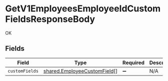 # GetV1EmployeesEmployeeIdCustomFieldsResponseBody

OK


## Fields

| Field                                                                      | Type                                                                       | Required                                                                   | Description                                                                |
| -------------------------------------------------------------------------- | -------------------------------------------------------------------------- | -------------------------------------------------------------------------- | -------------------------------------------------------------------------- |
| `customFields`                                                             | [shared.EmployeeCustomField](../../models/shared/employeecustomfield.md)[] | :heavy_minus_sign:                                                         | N/A                                                                        |